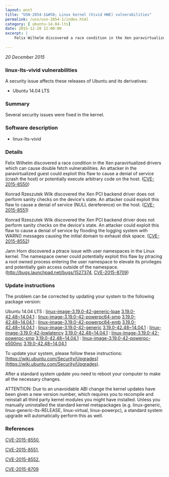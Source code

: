 ```yaml
---
layout: post
title: "USN-2854-1&#58; Linux kernel (Vivid HWE) vulnerabilities"
permalink: /usn/usn-2854-1/index.html
category: [ ubuntu-14.04-lts]
date: 2015-12-20 12:00:00
excerpt: |
    Felix Wilhelm discovered a race condition in the Xen paravirtualized drivers which can cause double fetch vulnerabilities. An attacker in the paravirtualized guest could exploit this flaw to cause a denial of service (crash the host) or potentially execute arbitrary code on the host. ([CVE-2015-8550](http://people.ubuntu.com/~ubuntu-security/cve/CVE-2015-8550))
    
--- 
```

 
 

*20 December 2015*

### linux-lts-vivid vulnerabilities

A security issue affects these releases of Ubuntu and its derivatives:

* Ubuntu 14.04 LTS

### Summary

Several security issues were fixed in the kernel. 

### Software description

* linux-lts-vivid 

### Details

Felix Wilhelm discovered a race condition in the Xen paravirtualized drivers which can cause double fetch vulnerabilities. An attacker in the paravirtualized guest could exploit this flaw to cause a denial of service (crash the host) or potentially execute arbitrary code on the host. ([CVE-2015-8550](http://people.ubuntu.com/~ubuntu-security/cve/CVE-2015-8550))

Konrad Rzeszutek Wilk discovered the Xen PCI backend driver does not perform sanity checks on the device&#39;s state. An attacker could exploit this flaw to cause a denial of service (NULL dereference) on the host. ([CVE-2015-8551](http://people.ubuntu.com/~ubuntu-security/cve/CVE-2015-8551))

Konrad Rzeszutek Wilk discovered the Xen PCI backend driver does not perform sanity checks on the device&#39;s state. An attacker could exploit this flaw to cause a denial of service by flooding the logging system with WARN() messages causing the initial domain to exhaust disk space. ([CVE-2015-8552](http://people.ubuntu.com/~ubuntu-security/cve/CVE-2015-8552))

Jann Horn discovered a ptrace issue with user namespaces in the Linux kernel. The namespace owner could potentially exploit this flaw by ptracing a root owned process entering the user namespace to elevate its privileges and potentially gain access outside of the namespace. (http://bugs.launchpad.net/bugs/1527374, [CVE-2015-8709](http://people.ubuntu.com/~ubuntu-security/cve/CVE-2015-8709)) 

### Update instructions

The problem can be corrected by updating your system to the following package version:

Ubuntu 14.04 LTS
 : [linux-image-3.19.0-42-generic-lpae](https://launchpad.net/ubuntu/+source/linux-lts-vivid) <span> [3.19.0-42.48~14.04.1](https://launchpad.net/ubuntu/+source/linux-lts-vivid/3.19.0-42.48~14.04.1) </span> 
 : [linux-image-3.19.0-42-powerpc64-smp](https://launchpad.net/ubuntu/+source/linux-lts-vivid) <span> [3.19.0-42.48~14.04.1](https://launchpad.net/ubuntu/+source/linux-lts-vivid/3.19.0-42.48~14.04.1) </span> 
 : [linux-image-3.19.0-42-powerpc64-emb](https://launchpad.net/ubuntu/+source/linux-lts-vivid) <span> [3.19.0-42.48~14.04.1](https://launchpad.net/ubuntu/+source/linux-lts-vivid/3.19.0-42.48~14.04.1) </span> 
 : [linux-image-3.19.0-42-generic](https://launchpad.net/ubuntu/+source/linux-lts-vivid) <span> [3.19.0-42.48~14.04.1](https://launchpad.net/ubuntu/+source/linux-lts-vivid/3.19.0-42.48~14.04.1) </span> 
 : [linux-image-3.19.0-42-lowlatency](https://launchpad.net/ubuntu/+source/linux-lts-vivid) <span> [3.19.0-42.48~14.04.1](https://launchpad.net/ubuntu/+source/linux-lts-vivid/3.19.0-42.48~14.04.1) </span> 
 : [linux-image-3.19.0-42-powerpc-smp](https://launchpad.net/ubuntu/+source/linux-lts-vivid) <span> [3.19.0-42.48~14.04.1](https://launchpad.net/ubuntu/+source/linux-lts-vivid/3.19.0-42.48~14.04.1) </span> 
 : [linux-image-3.19.0-42-powerpc-e500mc](https://launchpad.net/ubuntu/+source/linux-lts-vivid) <span> [3.19.0-42.48~14.04.1](https://launchpad.net/ubuntu/+source/linux-lts-vivid/3.19.0-42.48~14.04.1) </span> 

To update your system, please follow these instructions: [https://wiki.ubuntu.com/Security/Upgrades](https://wiki.ubuntu.com/Security/Upgrades).

After a standard system update you need to reboot your computer to make all the necessary changes.

ATTENTION: Due to an unavoidable ABI change the kernel updates have been given a new version number, which requires you to recompile and reinstall all third party kernel modules you might have installed. Unless you manually uninstalled the standard kernel metapackages (e.g. linux-generic, linux-generic-lts-RELEASE, linux-virtual, linux-powerpc), a standard system upgrade will automatically perform this as well. 

### References

 
 [CVE-2015-8550](http://people.ubuntu.com/~ubuntu-security/cve/CVE-2015-8550), 

 [CVE-2015-8551](http://people.ubuntu.com/~ubuntu-security/cve/CVE-2015-8551), 

 [CVE-2015-8552](http://people.ubuntu.com/~ubuntu-security/cve/CVE-2015-8552), 

 [CVE-2015-8709](http://people.ubuntu.com/~ubuntu-security/cve/CVE-2015-8709)
 

